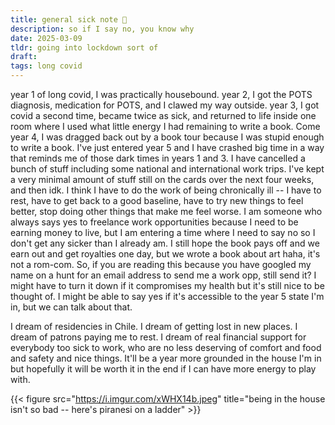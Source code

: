 ```yaml
---
title: general sick note 🤡
description: so if I say no, you know why
date: 2025-03-09
tldr: going into lockdown sort of
draft: 
tags: long covid
---
```


year 1 of long covid, I was practically housebound. year 2, I got the POTS diagnosis, medication for POTS, and I clawed my way outside. year 3, I got covid a second time, became twice as sick, and returned to life inside one room where I used what little energy I had remaining to write a book. Come year 4, I was dragged back out by a book tour because I was stupid enough to write a book. I've just entered year 5 and I have crashed big time in a way that reminds me of those dark times in years 1 and 3. I have cancelled a bunch of stuff including some national and international work trips. I've kept a very minimal amount of stuff still on the cards over the next four weeks, and then idk. I think I have to do the work of being chronically ill -- I have to rest, have to get back to a good baseline, have to try new things to feel better, stop doing other things that make me feel worse. I am someone who always says yes to freelance work opportunities because I need to be earning money to live, but I am entering a time where I need to say no so I don't get any sicker than I already am. I still hope the book pays off and we earn out and get royalties one day, but we wrote a book about art haha, it's not a rom-com. So, if you are reading this because you have googled my name on a hunt for an email address to send me a work opp, still send it? I might have to turn it down if it compromises my health but it's still nice to be thought of. I might be able to say yes if it's accessible to the year 5 state I'm in, but we can talk about that.

I dream of residencies in Chile. I dream of getting lost in new places. I dream of patrons paying me to rest. I dream of real financial support for everybody too sick to work, who are no less deserving of comfort and food and safety and nice things. It'll be a year more grounded in the house I'm in but hopefully it will be worth it in the end if I can have more energy to play with. 


{{< figure src="https://i.imgur.com/xWHX14b.jpeg" title="being in the house isn't so bad -- here's piranesi on a ladder" >}}

